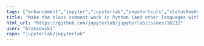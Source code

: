 ```yaml
---
tags: ["enhancement","jupyter","jupyterlab","pkgshortcuts","statusNeeds-Triage"]
title: "Make the block comment work in Python (and other languages without block comments)"
html_url: "https://github.com/jupyterlab/jupyterlab/issues/16212"
user: "krassowski"
repo: "jupyterlab/jupyterlab"
---
```


